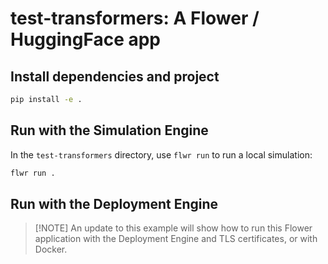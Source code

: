 # test-transformers: A Flower / HuggingFace app

## Install dependencies and project

```bash
pip install -e .
```

## Run with the Simulation Engine

In the `test-transformers` directory, use `flwr run` to run a local simulation:

```bash
flwr run .
```

## Run with the Deployment Engine

> \[!NOTE\]
> An update to this example will show how to run this Flower application with the Deployment Engine and TLS certificates, or with Docker.
